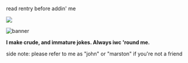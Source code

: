 read rentry before addin' me

![](https://komarev.com/ghpvc/?username=johnmarstoned&color=ffffff)

![banner]([https://files.catbox.moe/fvqnpa.jpeg](https://files.catbox.moe/b5uyst.png))

**I make crude, and immature jokes. Always iwc 'round me.**

side note: please refer to me as "john" or "marston" if you're not a friend
